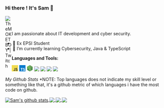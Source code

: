 ### Hi there ! It's Sam 👋

<a href="https://www.twitch.tv/themoketboy">
  <img align="left" alt="TheMOKETBOY | Twitch " width="21px" src="http://assets.stickpng.com/images/580b57fcd9996e24bc43c540.png" />
</a>

<br />
<br />

I am passionate about IT development and cyber security.
- 🔭 Ex EPSI Student 
- 🌱 I’m currently learning Cybersecurity, Java & TypeScript

**Languages and Tools:**  

<code><img height="20" src="https://raw.githubusercontent.com/github/explore/80688e429a7d4ef2fca1e82350fe8e3517d3494d/topics/javascript/javascript.png"></code>
<code><img height="20" src="https://raw.githubusercontent.com/github/explore/80688e429a7d4ef2fca1e82350fe8e3517d3494d/topics/typescript/typescript.png"></code>
<code><img height="20" src="https://raw.githubusercontent.com/github/explore/80688e429a7d4ef2fca1e82350fe8e3517d3494d/topics/nodejs/nodejs.png"></code>
<code><img height="20" src="https://img2.freepng.fr/20180831/iua/kisspng-c-programming-language-logo-microsoft-visual-stud-atlas-portfolio-5b89919299aab1.1956912415357423546294.jpg"></code>
<code><img height="20" src="https://img2.freepng.fr/20180515/zxe/kisspng-jenkins-docker-continuous-delivery-installation-so-5afa799e222331.1197773615263645741398.jpg"></code>
<code><img height="20" src="https://img2.freepng.fr/20180805/iot/kisspng-logo-java-runtime-environment-programming-language-java-util-concurrentmodificationexception-Ömer-5b6766ab2d98b8.1809687115335031471868.jpg"></code>
<code><img height="20" src="https://4.bp.blogspot.com/-rtNRVM3aIvI/XJX_U07Z-II/AAAAAAAAJXY/YpdOo490FTgdKOxM4qDG-2-EzcNFAWkKACK4BGAYYCw/s640/logo%2Bfirebase%2Bicon.png"></code>

*My Github Stats* 
*NOTE: Top languages does not indicate my skill level or something like that, it's a github metric of which languages i have the most code on github.

<a href="https://github.com/TheMOKETBOY">
  <img align="center" src="https://github-readme-stats.vercel.app/api?username=TheMOKETBOY&show_icons=true&theme=radical" alt="Sam's github stats" />
</a>
<a href="https://github.com/TheMOKETBOY">
  <img align="center" src="https://github-readme-stats.anuraghazra1.vercel.app/api/top-langs/?username=TheMOKETBOY&layout=compact&theme=radical" />
</a>

<a href="https://github.com/TheMOKETBOY/GoSecuri_EpsiB3">
  <!-- Change the `github-readme-stats.anuraghazra1.vercel.app` to `github-readme-stats.vercel.app`  -->
  <img align="center" src="https://github-readme-stats.anuraghazra1.vercel.app/api/pin/?username=TheMOKETBOY&repo=GoSecuri_EpsiB3&theme=radical" />
</a>
<a href="https://github.com/TheMOKETBOY/Samuel_epsi_b2_js">
  <!-- Change the `github-readme-stats.anuraghazra1.vercel.app` to `github-readme-stats.vercel.app`  -->
  <img align="center" src="https://github-readme-stats.anuraghazra1.vercel.app/api/pin/?username=TheMOKETBOY&repo=Samuel_epsi_b2_js&theme=radical" />
</a>






<!--
**TheMOKETBOY/TheMOKETBOY** is a ✨ _special_ ✨ repository because its `README.md` (this file) appears on your GitHub profile.

Here are some ideas to get you started:

- 🔭 I’m currently working on ...
- 🌱 I’m currently learning ...
- 👯 I’m looking to collaborate on ...
- 🤔 I’m looking for help with ...
- 💬 Ask me about ...
- 📫 How to reach me: ...
- 😄 Pronouns: ...
- ⚡ Fun fact: ...
-->
